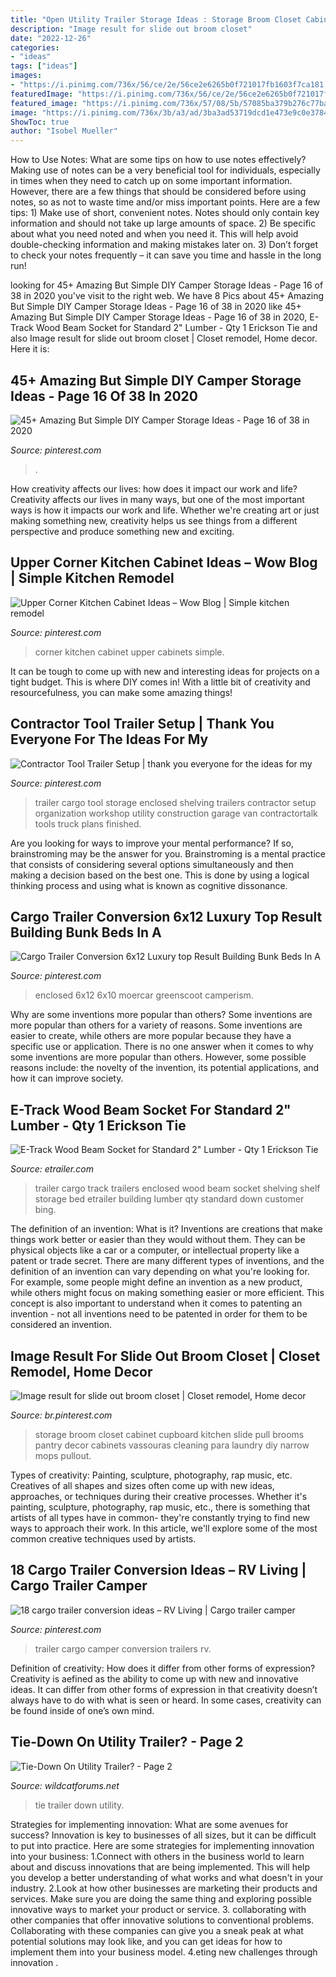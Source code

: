 ```yaml
---
title: "Open Utility Trailer Storage Ideas : Storage Broom Closet Cabinet Cupboard Kitchen Slide Pull Brooms Pantry Decor Cabinets Vassouras Cleaning Para Laundry Diy Narrow Mops Pullout"
description: "Image result for slide out broom closet"
date: "2022-12-26"
categories:
- "ideas"
tags: ["ideas"]
images:
- "https://i.pinimg.com/736x/56/ce/2e/56ce2e6265b0f721017fb1603f7ca181.jpg"
featuredImage: "https://i.pinimg.com/736x/56/ce/2e/56ce2e6265b0f721017fb1603f7ca181.jpg"
featured_image: "https://i.pinimg.com/736x/57/08/5b/57085ba379b276c77ba591af055d2b28.jpg"
image: "https://i.pinimg.com/736x/3b/a3/ad/3ba3ad53719dcd1e473e9c0e37849b67.jpg"
ShowToc: true
author: "Isobel Mueller"
---
```



How to Use Notes: What are some tips on how to use notes effectively?
Making use of notes can be a very beneficial tool for individuals, especially in times when they need to catch up on some important information. However, there are a few things that should be considered before using notes, so as not to waste time and/or miss important points. Here are a few tips: 1) Make use of short, convenient notes. Notes should only contain key information and should not take up large amounts of space. 2) Be specific about what you need noted and when you need it. This will help avoid double-checking information and making mistakes later on. 3) Don’t forget to check your notes frequently – it can save you time and hassle in the long run!

	

		
looking for 45+ Amazing But Simple DIY Camper Storage Ideas - Page 16 of 38 in 2020 you've visit to the right web. We have 8 Pics about 45+ Amazing But Simple DIY Camper Storage Ideas - Page 16 of 38 in 2020 like 45+ Amazing But Simple DIY Camper Storage Ideas - Page 16 of 38 in 2020, E-Track Wood Beam Socket for Standard 2&quot; Lumber - Qty 1 Erickson Tie and also Image result for slide out broom closet | Closet remodel, Home decor. Here it is:
		
    
## 45+ Amazing But Simple DIY Camper Storage Ideas - Page 16 Of 38 In 2020

<img loading=lazy src="https://i.pinimg.com/736x/3b/a3/ad/3ba3ad53719dcd1e473e9c0e37849b67.jpg" onerror="this.onerror=null;this.src='https://tse2.mm.bing.net/th?id=OIP.CKYAfwYUXBVh0lRmaiBXZAHaJC&amp;pid=15.1';" alt="45+ Amazing But Simple DIY Camper Storage Ideas - Page 16 of 38 in 2020">

_Source: pinterest.com_

>. 

	

How creativity affects our lives: how does it impact our work and life?
Creativity affects our lives in many ways, but one of the most important ways is how it impacts our work and life. Whether we're creating art or just making something new, creativity helps us see things from a different perspective and produce something new and exciting.

    
## Upper Corner Kitchen Cabinet Ideas – Wow Blog | Simple Kitchen Remodel

<img loading=lazy src="https://i.pinimg.com/736x/26/8a/73/268a73bde4df0463aa712893d0964125.jpg" onerror="this.onerror=null;this.src='https://tse1.mm.bing.net/th?id=OIP.CAm1-heU4ImfgE66Ej4uOwAAAA&amp;pid=15.1';" alt="Upper Corner Kitchen Cabinet Ideas – Wow Blog | Simple kitchen remodel">

_Source: pinterest.com_

>corner kitchen cabinet upper cabinets simple. 

	

It can be tough to come up with new and interesting ideas for projects on a tight budget. This is where DIY comes in! With a little bit of creativity and resourcefulness, you can make some amazing things!

    
## Contractor Tool Trailer Setup | Thank You Everyone For The Ideas For My

<img loading=lazy src="https://i.pinimg.com/736x/d9/ab/bd/d9abbd90f9a34363d8921328590de31a--trailer-storage-tool-storage.jpg?b=t" onerror="this.onerror=null;this.src='https://tse2.mm.bing.net/th?id=OIP.29bPqHtvYPDh7S6_2hSGqwHaFi&amp;pid=15.1';" alt="Contractor Tool Trailer Setup | thank you everyone for the ideas for my">

_Source: pinterest.com_

>trailer cargo tool storage enclosed shelving trailers contractor setup organization workshop utility construction garage van contractortalk tools truck plans finished. 

	

Are you looking for ways to improve your mental performance? If so, brainstroming may be the answer for you. Brainstroming is a mental practice that consists of considering several options simultaneously and then making a decision based on the best one. This is done by using a logical thinking process and using what is known as cognitive dissonance.

    
## Cargo Trailer Conversion 6x12 Luxury Top Result Building Bunk Beds In A

<img loading=lazy src="https://i.pinimg.com/736x/56/ce/2e/56ce2e6265b0f721017fb1603f7ca181.jpg" onerror="this.onerror=null;this.src='https://tse4.mm.bing.net/th?id=OIP.FCL6lIPdAm6OEit7fFMsZQHaJ4&amp;pid=15.1';" alt="Cargo Trailer Conversion 6x12 Luxury top Result Building Bunk Beds In A">

_Source: pinterest.com_

>enclosed 6x12 6x10 moercar greenscoot camperism. 

	

Why are some inventions more popular than others?
Some inventions are more popular than others for a variety of reasons. Some inventions are easier to create, while others are more popular because they have a specific use or application. There is no one answer when it comes to why some inventions are more popular than others. However, some possible reasons include: the novelty of the invention, its potential applications, and how it can improve society.

    
## E-Track Wood Beam Socket For Standard 2&quot; Lumber - Qty 1 Erickson Tie

<img loading=lazy src="https://www.etrailer.com/static/images/pics/r/i/rid40236_r1_1000.jpg" onerror="this.onerror=null;this.src='https://tse2.mm.bing.net/th?id=OIP.I1R6-eA0U29UfMv5mdPLSQHaEb&amp;pid=15.1';" alt="E-Track Wood Beam Socket for Standard 2&quot; Lumber - Qty 1 Erickson Tie">

_Source: etrailer.com_

>trailer cargo track trailers enclosed wood beam socket shelving shelf storage bed etrailer building lumber qty standard down customer bing. 

	

The definition of an invention: What is it?
Inventions are creations that make things work better or easier than they would without them. They can be physical objects like a car or a computer, or intellectual property like a patent or trade secret. There are many different types of inventions, and the definition of an invention can vary depending on what you're looking for. For example, some people might define an invention as a new product, while others might focus on making something easier or more efficient. This concept is also important to understand when it comes to patenting an invention - not all inventions need to be patented in order for them to be considered an invention.

    
## Image Result For Slide Out Broom Closet | Closet Remodel, Home Decor

<img loading=lazy src="https://i.pinimg.com/736x/57/08/5b/57085ba379b276c77ba591af055d2b28.jpg" onerror="this.onerror=null;this.src='https://tse2.mm.bing.net/th?id=OIP.mvhFJQBsDY9B4qXnlpSOFAHaLG&amp;pid=15.1';" alt="Image result for slide out broom closet | Closet remodel, Home decor">

_Source: br.pinterest.com_

>storage broom closet cabinet cupboard kitchen slide pull brooms pantry decor cabinets vassouras cleaning para laundry diy narrow mops pullout. 

	

Types of creativity: Painting, sculpture, photography, rap music, etc.
Creatives of all shapes and sizes often come up with new ideas, approaches, or techniques during their creative processes. Whether it's painting, sculpture, photography, rap music, etc., there is something that artists of all types have in common- they're constantly trying to find new ways to approach their work. In this article, we'll explore some of the most common creative techniques used by artists.

    
## 18 Cargo Trailer Conversion Ideas – RV Living | Cargo Trailer Camper

<img loading=lazy src="https://i.pinimg.com/736x/0a/85/c9/0a85c995687c54c805b319490bd59df4.jpg" onerror="this.onerror=null;this.src='https://tse4.mm.bing.net/th?id=OIP.lRqQJssFMJKLt8SHn-jIWAHaKw&amp;pid=15.1';" alt="18 cargo trailer conversion ideas – RV Living | Cargo trailer camper">

_Source: pinterest.com_

>trailer cargo camper conversion trailers rv. 

	

Definition of creativity: How does it differ from other forms of expression?
Creativity is aefined as the ability to come up with new and innovative ideas. It can differ from other forms of expression in that creativity doesn’t always have to do with what is seen or heard. In some cases, creativity can be found inside of one’s own mind.

    
## Tie-Down On Utility Trailer? - Page 2

<img loading=lazy src="https://www.wildcatforums.net/forum/attachments/wildcat-general-discussion/238595d1539807906-tie-down-utility-trailer-20180205_081131_1539807872213.jpg" onerror="this.onerror=null;this.src='https://tse1.mm.bing.net/th?id=OIP.kv4J5Jcv6FqoxA9GuXu31QHaNK&amp;pid=15.1';" alt="Tie-Down On Utility Trailer? - Page 2">

_Source: wildcatforums.net_

>tie trailer down utility. 

	

Strategies for implementing innovation: What are some avenues for success?
Innovation is key to businesses of all sizes, but it can be difficult to put into practice. Here are some strategies for implementing innovation into your business:
1.Connect with others in the business world to learn about and discuss innovations that are being implemented. This will help you develop a better understanding of what works and what doesn't in your industry.
2.Look at how other businesses are marketing their products and services. Make sure you are doing the same thing and exploring possible innovative ways to market your product or service.
3. collaborating with other companies that offer innovative solutions to conventional problems. Collaborating with these companies can give you a sneak peak at what potential solutions may look like, and you can get ideas for how to implement them into your business model.
4.eting new challenges through innovation .

